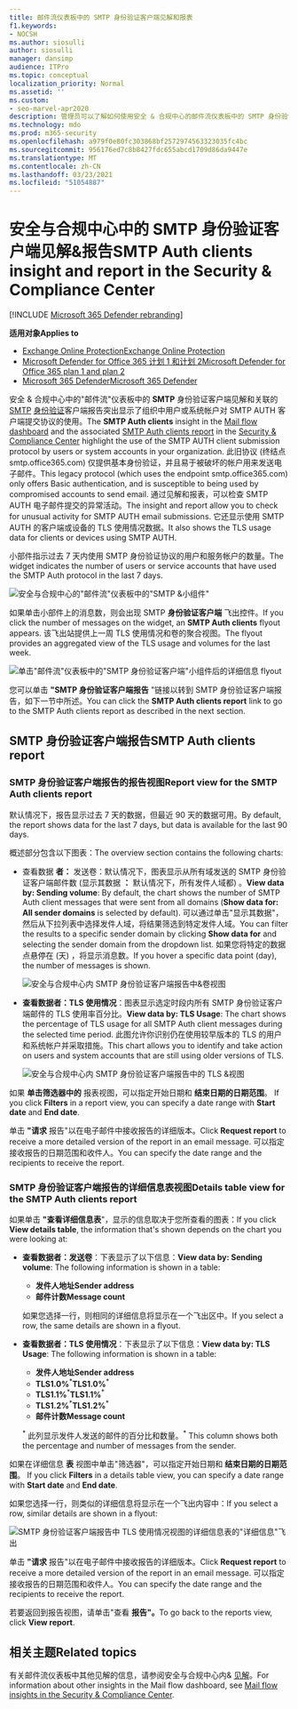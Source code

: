 ```yaml
---
title: 邮件流仪表板中的 SMTP 身份验证客户端见解和报表
f1.keywords:
- NOCSH
ms.author: siosulli
author: siosulli
manager: dansimp
audience: ITPro
ms.topic: conceptual
localization_priority: Normal
ms.assetid: ''
ms.custom:
- seo-marvel-apr2020
description: 管理员可以了解如何使用安全 & 合规中心的邮件流仪表板中的 SMTP 身份验证见解和报表来监视组织中使用已验证的 SMTP (SMTP AUTH) 发送电子邮件的电子邮件发件人。
ms.technology: mdo
ms.prod: m365-security
ms.openlocfilehash: a979f0e80fc303868bf2572974563323035fc4bc
ms.sourcegitcommit: 956176ed7c8b8427fdc655abcd1709d86da9447e
ms.translationtype: MT
ms.contentlocale: zh-CN
ms.lasthandoff: 03/23/2021
ms.locfileid: "51054887"
---
```

# <a name="smtp-auth-clients-insight-and-report-in-the-security--compliance-center"></a><span data-ttu-id="94064-103">安全与合规中心中的 SMTP 身份验证客户端见解&报告</span><span class="sxs-lookup"><span data-stu-id="94064-103">SMTP Auth clients insight and report in the Security & Compliance Center</span></span>

[!INCLUDE [Microsoft 365 Defender rebranding](../includes/microsoft-defender-for-office.md)]

<span data-ttu-id="94064-104">**适用对象**</span><span class="sxs-lookup"><span data-stu-id="94064-104">**Applies to**</span></span>
- [<span data-ttu-id="94064-105">Exchange Online Protection</span><span class="sxs-lookup"><span data-stu-id="94064-105">Exchange Online Protection</span></span>](exchange-online-protection-overview.md)
- [<span data-ttu-id="94064-106">Microsoft Defender for Office 365 计划 1 和计划 2</span><span class="sxs-lookup"><span data-stu-id="94064-106">Microsoft Defender for Office 365 plan 1 and plan 2</span></span>](defender-for-office-365.md)
- [<span data-ttu-id="94064-107">Microsoft 365 Defender</span><span class="sxs-lookup"><span data-stu-id="94064-107">Microsoft 365 Defender</span></span>](../defender/microsoft-365-defender.md)

<span data-ttu-id="94064-108">安全 & 合规中心中的"[](mail-flow-insights-v2.md)邮件流"仪表板中的 **SMTP** 身份验证客户端见解和关联的 [SMTP](#smtp-auth-clients-report) [身份验证](https://protection.office.com)客户端报告突出显示了组织中用户或系统帐户对 SMTP AUTH 客户端提交协议的使用。</span><span class="sxs-lookup"><span data-stu-id="94064-108">The **SMTP Auth clients** insight in the [Mail flow dashboard](mail-flow-insights-v2.md) and the associated [SMTP Auth clients report](#smtp-auth-clients-report) in the [Security & Compliance Center](https://protection.office.com) highlight the use of the SMTP AUTH client submission protocol by users or system accounts in your organization.</span></span> <span data-ttu-id="94064-109">此旧协议 (终结点 smtp.office365.com) 仅提供基本身份验证，并且易于被破坏的帐户用来发送电子邮件。</span><span class="sxs-lookup"><span data-stu-id="94064-109">This legacy protocol (which uses the endpoint smtp.office365.com) only offers Basic authentication, and is susceptible to being used by compromised accounts to send email.</span></span> <span data-ttu-id="94064-110">通过见解和报表，可以检查 SMTP AUTH 电子邮件提交的异常活动。</span><span class="sxs-lookup"><span data-stu-id="94064-110">The insight and report allow you to check for unusual activity for SMTP AUTH email submissions.</span></span> <span data-ttu-id="94064-111">它还显示使用 SMTP AUTH 的客户端或设备的 TLS 使用情况数据。</span><span class="sxs-lookup"><span data-stu-id="94064-111">It also shows the TLS usage data for clients or devices using SMTP AUTH.</span></span>

<span data-ttu-id="94064-112">小部件指示过去 7 天内使用 SMTP 身份验证协议的用户和服务帐户的数量。</span><span class="sxs-lookup"><span data-stu-id="94064-112">The widget indicates the number of users or service accounts that have used the SMTP Auth protocol in the last 7 days.</span></span>

![安全与合规中心的"邮件流"仪表板中的"SMTP &小组件"](../../media/mfi-smtp-auth-clients-report-widget.png)

<span data-ttu-id="94064-114">如果单击小部件上的消息数，则会出现 SMTP **身份验证客户端** 飞出控件。</span><span class="sxs-lookup"><span data-stu-id="94064-114">If you click the number of messages on the widget, an **SMTP Auth clients** flyout appears.</span></span> <span data-ttu-id="94064-115">该飞出站提供上一周 TLS 使用情况和卷的聚合视图。</span><span class="sxs-lookup"><span data-stu-id="94064-115">The flyout provides an aggregated view of the TLS usage and volumes for the last week.</span></span>

![单击"邮件流"仪表板中的"SMTP 身份验证客户端"小组件后的详细信息 flyout](../../media/mfi-smtp-auth-clients-report-details.png)

<span data-ttu-id="94064-117">您可以单击 **"SMTP 身份验证客户端报告** "链接以转到 SMTP 身份验证客户端报告，如下一节中所述。</span><span class="sxs-lookup"><span data-stu-id="94064-117">You can click the **SMTP Auth clients report** link to go to the SMTP Auth clients report as described in the next section.</span></span>

## <a name="smtp-auth-clients-report"></a><span data-ttu-id="94064-118">SMTP 身份验证客户端报告</span><span class="sxs-lookup"><span data-stu-id="94064-118">SMTP Auth clients report</span></span>

### <a name="report-view-for-the-smtp-auth-clients-report"></a><span data-ttu-id="94064-119">SMTP 身份验证客户端报告的报告视图</span><span class="sxs-lookup"><span data-stu-id="94064-119">Report view for the SMTP Auth clients report</span></span>

<span data-ttu-id="94064-120">默认情况下，报告显示过去 7 天的数据，但最近 90 天的数据可用。</span><span class="sxs-lookup"><span data-stu-id="94064-120">By default, the report shows data for the last 7 days, but data is available for the last 90 days.</span></span>

<span data-ttu-id="94064-121">概述部分包含以下图表：</span><span class="sxs-lookup"><span data-stu-id="94064-121">The overview section contains the following charts:</span></span>

- <span data-ttu-id="94064-122">查看数据 **者：** 发送卷：默认情况下，图表显示从所有域发送的 SMTP 身份验证客户端邮件数 (显示其数据 **：** 默认情况下，所有发件人域都) 。</span><span class="sxs-lookup"><span data-stu-id="94064-122">**View data by: Sending volume**: By default, the chart shows the number of SMTP Auth client messages that were sent from all domains (**Show data for: All sender domains** is selected by default).</span></span> <span data-ttu-id="94064-123">可以通过单击"显示其数据"，然后从下拉列表中选择发件人域，将结果筛选到特定发件人域。</span><span class="sxs-lookup"><span data-stu-id="94064-123">You can filter the results to a specific sender domain by clicking **Show data for** and selecting the sender domain from the dropdown list.</span></span> <span data-ttu-id="94064-124">如果您将特定的数据点悬停在 (天) ，将显示消息数。</span><span class="sxs-lookup"><span data-stu-id="94064-124">If you hover a specific data point (day), the number of messages is shown.</span></span>

  ![安全与合规中心内 SMTP 身份验证客户端报告中&卷视图](../../media/mfi-smtp-auth-clients-report-sending-volume-view.png)

- <span data-ttu-id="94064-126">**查看数据者：TLS 使用情况**：图表显示选定时段内所有 SMTP 身份验证客户端邮件的 TLS 使用率百分比。</span><span class="sxs-lookup"><span data-stu-id="94064-126">**View data by: TLS Usage**: The chart shows the percentage of TLS usage for all SMTP Auth client messages during the selected time period.</span></span> <span data-ttu-id="94064-127">此图允许你识别仍在使用较早版本的 TLS 的用户和系统帐户并采取措施。</span><span class="sxs-lookup"><span data-stu-id="94064-127">This chart allows you to identify and take action on users and system accounts that are still using older versions of TLS.</span></span>

  ![安全与合规中心内 SMTP 身份验证客户端报告中的 TLS &视图](../../media/mfi-smtp-auth-clients-report-tls-usage-view.png)

<span data-ttu-id="94064-129">如果 **单击筛选器中的** 报表视图，可以指定开始日期和 **结束日期的日期范围**。 </span><span class="sxs-lookup"><span data-stu-id="94064-129">If you click **Filters** in a report view, you can specify a date range with **Start date** and **End date**.</span></span>

<span data-ttu-id="94064-130">单击 **"请求** 报告"以在电子邮件中接收报告的详细版本。</span><span class="sxs-lookup"><span data-stu-id="94064-130">Click **Request report** to receive a more detailed version of the report in an email message.</span></span> <span data-ttu-id="94064-131">可以指定接收报告的日期范围和收件人。</span><span class="sxs-lookup"><span data-stu-id="94064-131">You can specify the date range and the recipients to receive the report.</span></span>

### <a name="details-table-view-for-the-smtp-auth-clients-report"></a><span data-ttu-id="94064-132">SMTP 身份验证客户端报告的详细信息表视图</span><span class="sxs-lookup"><span data-stu-id="94064-132">Details table view for the SMTP Auth clients report</span></span>

<span data-ttu-id="94064-133">如果单击 **"查看详细信息表**"，显示的信息取决于您所查看的图表：</span><span class="sxs-lookup"><span data-stu-id="94064-133">If you click **View details table**, the information that's shown depends on the chart you were looking at:</span></span>

- <span data-ttu-id="94064-134">**查看数据者：发送卷**：下表显示了以下信息：</span><span class="sxs-lookup"><span data-stu-id="94064-134">**View data by: Sending volume**: The following information is shown in a table:</span></span>

  - <span data-ttu-id="94064-135">**发件人地址**</span><span class="sxs-lookup"><span data-stu-id="94064-135">**Sender address**</span></span>
  - <span data-ttu-id="94064-136">**邮件计数**</span><span class="sxs-lookup"><span data-stu-id="94064-136">**Message count**</span></span>

  <span data-ttu-id="94064-137">如果您选择一行，则相同的详细信息将显示在一个飞出区中。</span><span class="sxs-lookup"><span data-stu-id="94064-137">If you select a row, the same details are shown in a flyout.</span></span>

- <span data-ttu-id="94064-138">**查看数据者：TLS 使用情况**：下表显示了以下信息：</span><span class="sxs-lookup"><span data-stu-id="94064-138">**View data by: TLS Usage**: The following information is shown in a table:</span></span>

  - <span data-ttu-id="94064-139">**发件人地址**</span><span class="sxs-lookup"><span data-stu-id="94064-139">**Sender address**</span></span>
  - <span data-ttu-id="94064-140">**TLS1.0%**<sup>\*</sup></span><span class="sxs-lookup"><span data-stu-id="94064-140">**TLS1.0%**<sup>\*</sup></span></span>
  - <span data-ttu-id="94064-141">**TLS1.1%**<sup>\*</sup></span><span class="sxs-lookup"><span data-stu-id="94064-141">**TLS1.1%**<sup>\*</sup></span></span>
  - <span data-ttu-id="94064-142">**TLS1.2%**<sup>\*</sup></span><span class="sxs-lookup"><span data-stu-id="94064-142">**TLS1.2%**<sup>\*</sup></span></span>
  - <span data-ttu-id="94064-143">**邮件计数**</span><span class="sxs-lookup"><span data-stu-id="94064-143">**Message count**</span></span>

  <span data-ttu-id="94064-144"><sup>\*</sup> 此列显示发件人发送的邮件的百分比和数量。</span><span class="sxs-lookup"><span data-stu-id="94064-144"><sup>\*</sup> This column shows both the percentage and number of messages from the sender.</span></span>

<span data-ttu-id="94064-145">如果在详细信息 **表** 视图中单击"筛选器"，可以指定开始日期和 **结束日期的日期范围**。 </span><span class="sxs-lookup"><span data-stu-id="94064-145">If you click **Filters** in a details table view, you can specify a date range with **Start date** and **End date**.</span></span>

<span data-ttu-id="94064-146">如果您选择一行，则类似的详细信息将显示在一个飞出内容中：</span><span class="sxs-lookup"><span data-stu-id="94064-146">If you select a row, similar details are shown in a flyout:</span></span>

![SMTP 身份验证客户端报告中 TLS 使用情况视图的详细信息表的"详细信息"飞出](../../media/mfi-smtp-auth-clients-report-tls-usage-view-view-details-table-details.png)

<span data-ttu-id="94064-148">单击 **"请求** 报告"以在电子邮件中接收报告的详细版本。</span><span class="sxs-lookup"><span data-stu-id="94064-148">Click **Request report** to receive a more detailed version of the report in an email message.</span></span> <span data-ttu-id="94064-149">可以指定接收报告的日期范围和收件人。</span><span class="sxs-lookup"><span data-stu-id="94064-149">You can specify the date range and the recipients to receive the report.</span></span>

<span data-ttu-id="94064-150">若要返回到报告视图，请单击"查看 **报告"。**</span><span class="sxs-lookup"><span data-stu-id="94064-150">To go back to the reports view, click **View report**.</span></span>

## <a name="related-topics"></a><span data-ttu-id="94064-151">相关主题</span><span class="sxs-lookup"><span data-stu-id="94064-151">Related topics</span></span>

<span data-ttu-id="94064-152">有关邮件流仪表板中其他见解的信息，请参阅安全与合规中心内& [见解](mail-flow-insights-v2.md)。</span><span class="sxs-lookup"><span data-stu-id="94064-152">For information about other insights in the Mail flow dashboard, see [Mail flow insights in the Security & Compliance Center](mail-flow-insights-v2.md).</span></span>
